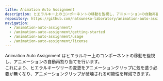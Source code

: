 ```yaml
---
title: Animation Auto Assignment
description: ヒエラルキー上のコンポーネントの移動を監視し、アニメーションの自動再割り当てを行う Unity エディター拡張
repository: https://github.com/natsuneko-laboratory/animation-auto-assignment
navigation:
  - /animation-auto-assignment/
  - /animation-auto-assignment/getting-started
  - /animation-auto-assignment/usage
  - /animation-auto-assignment/license
---
```


Animation Auto Assignment はヒエラルキー上のコンポーネントの移動を監視し、アニメーションの自動再割り当てを行います。  
これにより、ヒエラルキーツリーの変更をアニメーションクリップに気を遣う必要が無くなり、アニメーションクリップが破壊される可能性を軽減できます。
